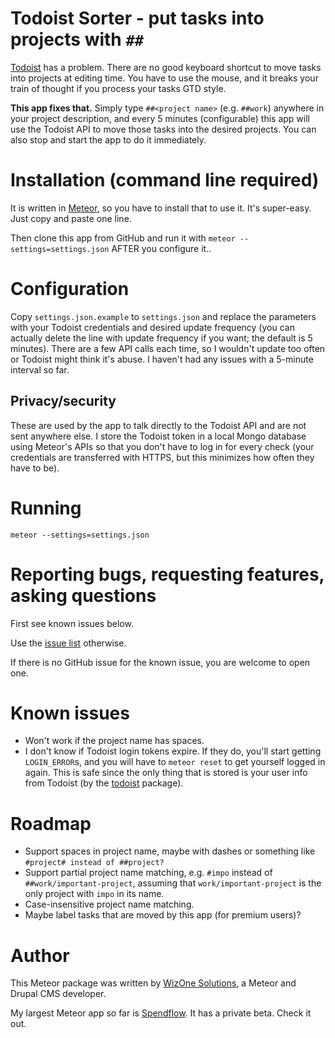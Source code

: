 # Todoist Sorter - put tasks into projects with `##`

[Todoist](https://todoist.com) has a problem. There are no good keyboard shortcut
to move tasks into projects at editing time. You have to use the mouse, and it
breaks your train of thought if you process your tasks GTD style.

**This app fixes that.** Simply type `##<project name>` (e.g. `##work`) anywhere in your
project description, and every 5 minutes (configurable) this app will use the
Todoist API to move those tasks into the desired projects. You can also stop
and start the app to do it immediately.

# Installation (command line required)

It is written in [Meteor](http://meteor.com), so you have to install that to
use it. It's super-easy. Just copy and paste one line.

Then clone this app from GitHub and run it with
`meteor --settings=settings.json` AFTER you configure it..

# Configuration

Copy `settings.json.example` to `settings.json` and replace the parameters with
your Todoist credentials and desired update frequency (you can actually delete
the line with update frequency if you want; the default is 5 minutes). There are
a few API calls each time, so I wouldn't update too often or Todoist might think
it's abuse. I haven't had any issues with a 5-minute interval so far.

## Privacy/security

These are used by the app to talk directly to the
Todoist API and are not sent anywhere else. I store the Todoist token in a local
Mongo database using Meteor's APIs so that you don't have to log in for every
check (your credentials are transferred with HTTPS, but this minimizes how
often they have to be).

# Running

`meteor --settings=settings.json`

# Reporting bugs, requesting features, asking questions

First see known issues below.

Use the [issue list](https://github.com/wizonesolutions/todoist-sorter/issues) otherwise.

If there is no GitHub issue for the known issue, you are
welcome to open one.

# Known issues

- Won't work if the project name has spaces.
- I don't know if Todoist login tokens expire. If they do, you'll start getting
`LOGIN_ERROR`s, and you will have to `meteor reset` to get yourself logged in
again. This is safe since the only thing that is stored is your user info from
Todoist (by the [todoist](https://github.com/wizonesolutions/meteor-todoist)
package).

# Roadmap

- Support spaces in project name, maybe with dashes or something like
`#project# instead of ##project?`
- Support partial project name matching, e.g. `#impo` instead of
`##work/important-project`, assuming that `work/important-project` is the only
project with `impo` in its name.
- Case-insensitive project name matching.
- Maybe label tasks that are moved by this app (for premium users)?

# Author

This Meteor package was written by [WizOne Solutions](http://www.wizonesolutions.com), a Meteor and Drupal CMS developer.

My largest Meteor app so far is [Spendflow](https://github.com/spendflow/spendflow). It has a private beta. Check it out.
